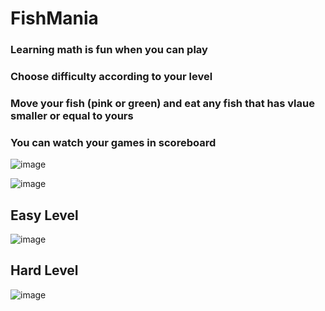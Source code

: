 # FishMania

### Learning math is fun when you can play
### Choose difficulty according to your level
### Move your fish (pink or green) and eat any fish that has vlaue smaller or equal to yours
### You can watch your games in scoreboard

![image](https://user-images.githubusercontent.com/85076725/183270545-fc442215-c070-4bf3-9421-4853635cb92a.png)

![image](https://user-images.githubusercontent.com/85076725/183270548-460677c8-fe15-4f86-ab56-80de7e0b6758.png)

## Easy Level
![image](https://user-images.githubusercontent.com/85076725/183270570-738c16ae-5056-4a9e-817f-597f937a2daa.png)

## Hard Level
![image](https://user-images.githubusercontent.com/85076725/183270587-3a4b9805-db65-4b4e-8e3a-6b075ab30282.png)
